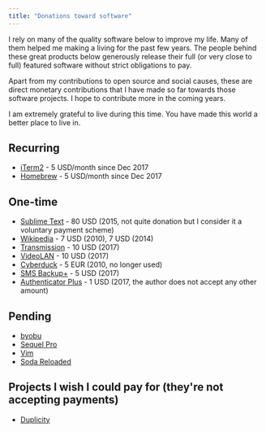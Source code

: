 ```yaml
---
title: "Donations toward software"
---
```


I rely on many of the quality software below to improve my life. Many of them helped me
making a living for the past few years. The people behind these great products below generously
release their full (or very close to full) featured software without strict obligations to pay.

Apart from my contributions to open source and social causes, these are direct monetary contributions
that I have made so far towards those software projects. I hope to contribute more in the coming years.

I am extremely grateful to live during this time. You have made this world a better place to live in.

## Recurring
- [iTerm2](https://iterm2.com/donate.html) - 5 USD/month since Dec 2017
- [Homebrew](https://brew.sh/) - 5 USD/month since Dec 2017

## One-time
- [Sublime Text](https://www.sublimetext.com/buy?v=3.0) - 80 USD (2015, not quite donation but I consider it a voluntary payment scheme)
- [Wikipedia](https://wikimediafoundation.org/wiki/Ways_to_Give) - 7 USD (2010), 7 USD (2014)
- [Transmission](https://transmissionbt.com/donate/) - 10 USD (2017)
- [VideoLAN](https://www.videolan.org/contribute.html) - 10 USD (2017)
- [Cyberduck](https://cyberduck.io/donate/) - 5 EUR (2010, no longer used)
- [SMS Backup+](https://github.com/jberkel/sms-backup-plus) - 5 USD (2017)
- [Authenticator Plus](https://www.authenticatorplus.com/) - 1 USD (2017, the author does not accept any other amount)

## Pending
- [byobu](http://byobu.co/about.html)
- [Sequel Pro](https://sequelpro.com/donate)
- [Vim](http://www.vim.org/sponsor/)
- [Soda Reloaded](https://github.com/Miw0/SoDaReloaded-Theme)

## Projects I wish I could pay for (they're not accepting payments)
- [Duplicity](http://duplicity.nongnu.org/)
